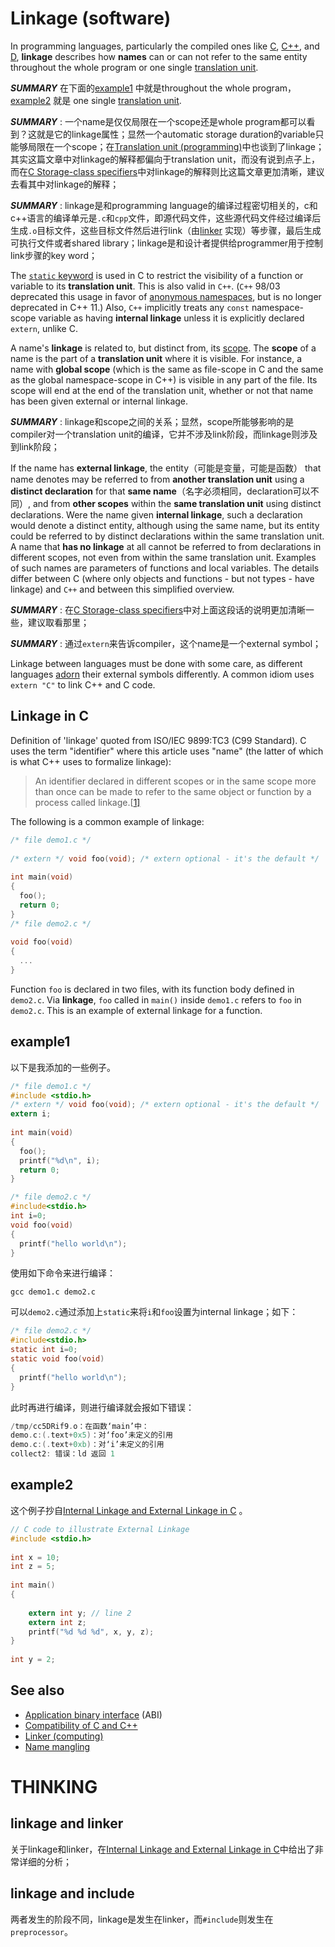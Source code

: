 # Linkage (software)

In programming languages, particularly the compiled ones like [C](https://en.wikipedia.org/wiki/C_(programming_language)), [C++](https://en.wikipedia.org/wiki/C%2B%2B), and [D](https://en.wikipedia.org/wiki/D_(programming_language)), **linkage** describes how **names** can or can not refer to the same entity throughout the whole program or one single [translation unit](https://en.wikipedia.org/wiki/Translation_unit_(programming)).

***SUMMARY*** 在下面的[example1](#example1 ) 中就是throughout the whole program，[example2](#example2) 就是 one single [translation unit](https://en.wikipedia.org/wiki/Translation_unit_(programming)).

***SUMMARY*** : 一个name是仅仅局限在一个scope还是whole program都可以看到？这就是它的linkage属性；显然一个automatic storage duration的variable只能够局限在一个scope；在[Translation unit (programming)](https://en.wikipedia.org/wiki/Translation_unit_(programming))中也谈到了linkage；其实这篇文章中对linkage的解释都偏向于translation unit，而没有说到点子上，而在[C Storage-class specifiers](https://en.cppreference.com/w/c/language/storage_duration)中对linkage的解释则比这篇文章更加清晰，建议去看其中对linkage的解释；

***SUMMARY*** : linkage是和programming language的编译过程密切相关的，c和c++语言的编译单元是`.c`和`cpp`文件，即源代码文件，这些源代码文件经过编译后生成`.o`目标文件，这些目标文件然后进行link（由[linker](https://en.wikipedia.org/wiki/Linker_(computing)) 实现）等步骤，最后生成可执行文件或者shared library；linkage是和设计者提供给programmer用于控制link步骤的key word；

The [`static` keyword](https://en.wikipedia.org/wiki/Static_(keyword)) is used in C to restrict the visibility of a function or variable to its **translation unit**. This is also valid in `C++`. (`C++` 98/03 deprecated this usage in favor of [anonymous namespaces](https://en.wikipedia.org/wiki/Anonymous_namespace), but is no longer deprecated in C++ 11.) Also, `C++` implicitly treats any `const` namespace-scope variable as having **internal linkage** unless it is explicitly declared `extern`, unlike C.

A name's **linkage** is related to, but distinct from, its [scope](https://en.wikipedia.org/wiki/Scope_(programming)). The **scope** of a name is the part of a **translation unit** where it is visible. For instance, a name with **global scope** (which is the same as file-scope in C and the same as the global namespace-scope in C++) is visible in any part of the file. Its scope will end at the end of the translation unit, whether or not that name has been given external or internal linkage.

***SUMMARY*** : linkage和scope之间的关系；显然，scope所能够影响的是compiler对一个translation unit的编译，它并不涉及link阶段，而linkage则涉及到link阶段；

If the name has **external linkage**, the entity（可能是变量，可能是函数） that name denotes may be referred to from **another translation unit** using a **distinct declaration** for that **same name**（名字必须相同，declaration可以不同）, and from **other scopes** within the **same translation unit** using distinct declarations. Were the name given **internal linkage**, such a declaration would denote a distinct entity, although using the same name, but its entity could be referred to by distinct declarations within the same translation unit. A name that **has no linkage** at all cannot be referred to from declarations in different scopes, not even from within the same translation unit. Examples of such names are parameters of functions and local variables. The details differ between C (where only objects and functions - but not types - have linkage) and `C++` and between this simplified overview.

***SUMMARY*** : 在[C Storage-class specifiers](https://en.cppreference.com/w/c/language/storage_duration)中对上面这段话的说明更加清晰一些，建议取看那里；

***SUMMARY*** : 通过`extern`来告诉compiler，这个name是一个external symbol；

Linkage between languages must be done with some care, as different languages [adorn](https://en.wikipedia.org/wiki/Name_mangling) their external symbols differently. A common idiom uses `extern "C"` to link C++ and C code.

## Linkage in C

Definition of 'linkage' quoted from ISO/IEC 9899:TC3 (C99 Standard). C uses the term "identifier" where this article uses "name" (the latter of which is what C++ uses to formalize linkage):

> An identifier declared in different scopes or in the same scope more than once can be made to refer to the same object or function by a process called linkage.[[1\]](https://en.wikipedia.org/wiki/Linkage_(software)#cite_note-C99-1)

The following is a common example of linkage:

```c
/* file demo1.c */
  
/* extern */ void foo(void); /* extern optional - it's the default */
  
int main(void)
{
  foo();
  return 0;  
}
/* file demo2.c */
  
void foo(void)
{
  ...
}
```

Function `foo` is declared in two files, with its function body defined in `demo2.c`. Via **linkage**, `foo` called in `main()` inside `demo1.c` refers to `foo` in `demo2.c`. This is an example of external linkage for a function.

## example1 

以下是我添加的一些例子。

```c
/* file demo1.c */
#include <stdio.h> 
/* extern */ void foo(void); /* extern optional - it's the default */
extern i;
  
int main(void)
{
  foo();
  printf("%d\n", i);
  return 0;  
}

```

```c
/* file demo2.c */
#include<stdio.h>
int i=0;
void foo(void)
{
  printf("hello world\n");
}
```

使用如下命令来进行编译：

```
gcc demo1.c demo2.c
```



可以`demo2.c`通过添加上`static`来将`i`和`foo`设置为internal linkage；如下：

```c
/* file demo2.c */
#include<stdio.h>
static int i=0;
static void foo(void)
{
  printf("hello world\n");
}
```

此时再进行编译，则进行编译就会报如下错误：

```c
/tmp/cc5DRif9.o：在函数‘main’中：
demo.c:(.text+0x5)：对‘foo’未定义的引用
demo.c:(.text+0xb)：对‘i’未定义的引用
collect2: 错误：ld 返回 1

```

## example2

这个例子抄自[Internal Linkage and External Linkage in C](https://www.geeksforgeeks.org/internal-linkage-external-linkage-c/) 。

```c
// C code to illustrate External Linkage 
#include <stdio.h> 
  
int x = 10; 
int z = 5; 
  
int main() 
{ 
  
    extern int y; // line 2 
    extern int z; 
    printf("%d %d %d", x, y, z); 
} 
  
int y = 2; 
```





## See also

- [Application binary interface](https://en.wikipedia.org/wiki/Application_binary_interface) (ABI)
- [Compatibility of C and C++](https://en.wikipedia.org/wiki/Compatibility_of_C_and_C%2B%2B)
- [Linker (computing)](https://en.wikipedia.org/wiki/Linker_(computing))
- [Name mangling](https://en.wikipedia.org/wiki/Name_mangling)



# THINKING

## linkage and linker

关于linkage和linker，在[Internal Linkage and External Linkage in C](https://www.geeksforgeeks.org/internal-linkage-external-linkage-c/)中给出了非常详细的分析；



## linkage and include

两者发生的阶段不同，linkage是发生在linker，而`#include`则发生在`preprocessor`。

